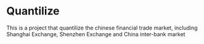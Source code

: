 # Quantilize
This is a project that quantilize the chinese financial trade market, including Shanghai Exchange, Shenzhen Exchange and China inter-bank market
